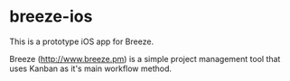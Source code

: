 breeze-ios
==========

This is a prototype iOS app for Breeze.

Breeze (http://www.breeze.pm) is a simple project management tool that uses Kanban as it's main workflow method.


